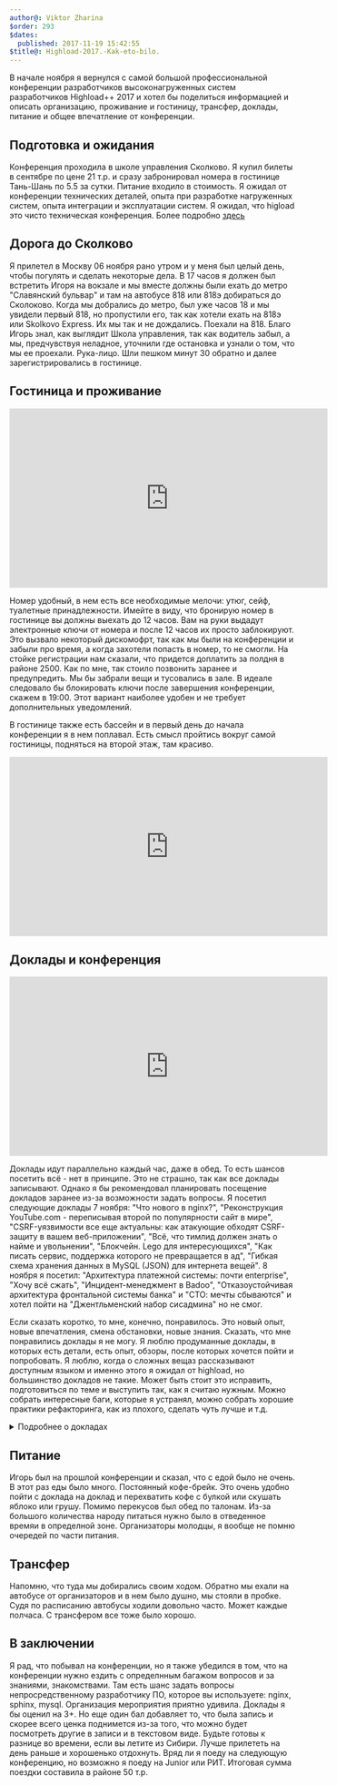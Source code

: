 ```yaml
---
author@: Viktor Zharina
$order: 293
$dates:
  published: 2017-11-19 15:42:55
$title@: Highload-2017.-Kak-eto-bilo.
---
```

В начале ноября я вернулся с самой большой профессиональной конференции разработчиков высоконагруженных систем разработчиков Highload++ 2017 и хотел бы поделиться информацией и описать организацию, проживание и гоcтиницу, трансфер, доклады, питание и общее впечатление от конференции.

## Подготовка и ожидания
Конференция проходила в школе управления Сколково.
Я купил билеты в сентябре по цене 21 т.р. и сразу забронировал номера в гостинице Тань-Шань по 5.5 за сутки. Питание входило в стоимость. Я ожидал от конференции технических деталей, опыта при разработке нагруженных систем, опыта интеграции и эксплуатации систем. Я ожидал, что higload это чисто техническая конференция. Более подробно <a href="http://www.highload.ru/2017/articles">здесь</a>

## Дорога до Сколково
Я прилетел в Москву 06 ноября рано утром и у меня был целый день, чтобы погулять и сделать некоторые дела. В 17 часов я должен был встретить Игоря на вокзале и мы вместе должны были ехать до метро "Славянский бульвар" и там на автобусе 818 или 818э добираться до Сколоково. 
Когда мы добрались до метро, был уже часов 18 и мы увидели первый 818, но пропустили его, так как хотели ехать на 818э или Skolkovo Express. Их мы так и не дождались. Поехали на 818.
Благо Игорь знал, как выглядит Школа управления, так как водитель забыл, а мы, предчувствуя неладное, уточнили где остановка и узнали о том, что мы ее проехали.
Рука-лицо.
Шли пешком минут 30 обратно и далее зарегистрировались в гостинице. 

## Гостиница и проживание
<p>
  <div class="videoWrapper">
    <iframe width="560" height="315" src="https://www.youtube.com/embed/c-wfKBznQxY?ecver=1" frameborder="0" gesture="media" allowfullscreen></iframe>
  </div>
</p>
Номер удобный, в нем есть все необходимые мелочи: утюг, сейф, туалетные принадлежности.
Имейте в виду, что бронирую номер в гостинице вы должны выехать до 12 часов. Вам на руки выдадут электронные ключи от номера и после 12 часов их просто заблокируют. Это вызвало некоторый дискомофрт, так как мы были на конференции и забыли про время, а когда захотели попасть в номер, то не смогли. На стойке регистрации нам сказали, что придется доплатить за полдня в районе 2500. Как по мне, так стоило позвонить заранее и предупредить. Мы бы забрали вещи и тусовались в зале. В идеале следовало бы блокировать ключи после завершения конференции, скажем в 19:00. Этот вариант наиболее удобен и не требует дополнительных уведомлений.

В гостинице также есть бассейн и в первый день до начала конференции я в нем поплавал. Есть смысл пройтись вокруг самой гостиницы, подняться на второй этаж, там красиво.

<p>
  <div class="videoWrapper">
    <iframe width="560" height="315" src="https://www.youtube.com/embed/-CcpEI62GkI?ecver=1" frameborder="0" gesture="media" allowfullscreen></iframe>
  </div>
</p>

## Доклады и конференция
<p>
  <div class="videoWrapper">
    <iframe width="560" height="315" src="https://www.youtube.com/embed/D7QherVa-q0?ecver=1" frameborder="0" gesture="media" allowfullscreen></iframe>
  </div>
</p>
Доклады идут параллельно каждый час, даже в обед. То есть шансов посетить всё - нет в принципе. Это не страшно, так как все доклады записывают. Однако я бы рекомендовал планировать посещение докладов заранее из-за возможности задать вопросы.
Я посетил следующие доклады 7 ноября: "Что нового в nginx?", "Реконструкция YouTube.com - переписывая второй по популярности сайт в мире", "CSRF-уязвимости все еще актуальны: как атакующие обходят CSRF-защиту в вашем веб-приложении", "Всё, что тимлид должен знать о найме и увольнении", "Блокчейн. Lego для интересующихся", "Как писать сервис, поддержка которого не превращается в ад", "Гибкая схема хранения данных в MySQL (JSON) для интернета вещей".
8 ноября я посетил:
"Архитектура платежной системы: почти enterprise", "Хочу всё сжать", "Инцидент-менеджмент в Badoo", "Отказоустойчивая архитектура фронтальной системы банка" и "СТО: мечты сбываются" и хотел пойти на "Джентльменский набор сисадмина" но не смог.

Если сказать коротко, то мне, конечно, понравилось. Это новый опыт, новые впечатления, смена обстановки, новые знания. Сказать, что мне понравились доклады я не могу. Я люблю продуманные доклады, в которых есть детали, есть опыт, обзоры, после которых хочется пойти и попробовать. Я люблю, когда о сложных вещаз рассказывают доступным языком и именно этого я ожидал от highload, но большинство докладов не такие. Может быть стоит это исправить, подготовиться по теме и выступить так, как я считаю нужным. Можно собрать интересные баги, которые я устранял, можно собрать хорошие практики рефакторинга, как из плохого, сделать чуть лучше и т.д. 

<details><summary>Подробнее о докладах</summary>
### Что нового в nginx?
Чтение changelog с выражением. Может показатсья бесполезным, но это не так. Очень часто не хватает популярного объяснения внесенных изменений. Я бы вообще взял за правило любой крупной компании делать такие презентации и не только на конференциях.

### Реконструкция YouTube.com
Разочарование конференции. Думал будет системный обзор технологий и выбор, а в итоге весь доклад можно сократить до одного предложения: мы с пацанами предложили руководству переписать ютубчик, оно согласилось и мы за год его переписали.

### CSRF-уязвимости все еще актуальны
Был на этом докладе частично, пришел на вторую половину уже почти под вопросы. Отметил для себя посмотреть доклад в записи.

### Всё, что тимлид должен знать о найме и увольнении
В общем то подборка очевидных вещей, на которых обычно не акцентируют внимание. С чем-то согласен, с чем-то нет. Согласен с тем, что нужно общаться, не согласен с тем, что нужно увольнять по причине того, что нужно обновить коллектив.

### Блокчейн. Lego для интересующихся
Сумбурный доклад. Полезное из всего доклада это то, что парень вроде шарит, алгоритмы на слайде. Пример с банком на первых слайдах не понятный и не понятно к чему он. Думал будет про компоненты блокчейна и как из них построить свой блокчейн.

### Как писать сервис, поддержка которого не превращается в ад
Очень общее название, а в сухом остатке "Как писать логи" + случаи из жизни о граблях. когда логи пишутся неправильно.

### Гибкая схема хранения данных в MySQL (JSON) для интернета вещей
В Mysql 8 теперь есть поле типа JSON. И можно делать SELECT и UPDATE по ключам json. Причем UPDATE может быть IN PLACE, а не переписыванием всего поля. Это полезная информация для нас, так как мы можем это использовать. Жаль только что Mysql 8 еще не stable.
Сам доклад скучноватый о том, как парень сделал измерялку на Photonе и что писал в базу JSON с данными, вместо отдельных полей.

### Архитектура платежной системы: почти enterprise
Интересный общеобразовательный доклад о том, как люди делают платежную систему. Стек технологий Java + Kafka + Vertica. 

### Хочу всё сжать
Аксенов как обычно жжет напалмом. Иногда матерится, часто шутит, в общем я хожу на его конференции отдохнуть с пользой дела. В своем докладе он показал, что чуть больше чем два байта переслать написать свое собственное сжатие данных.

### Инцидент-менеджмент в Badoo
В целом полезный доклад об опыте эксплуатации в крупной компании. Они фиксируют любой серьезный инцидент (критерий серьезности был не совсем понятен). Они уведомляют о плановых работах примерно за сутки. Инцидент - это не плановая работа. По любому инциденту пишется пост-мортем, в котором описывают ход работ и событий.

### Отказоустойчивая архитектура фронтальной системы банка
Не успел на начало, но вроде бы доклад интересный. Доклад был о том, как резервируют систему в Сбере. По сути они разбивают систему на блоки и дублируют их. Более подробно нужно посмотретьна видео. 

### СТО: мечты сбываются
Последний доклад, который я посетил. Опыт человека, который прошел от тестировщика до ИТ директора. Может показаться грустным и пессимистичным, но он скорее про жизнь.
</details> 

## Питание
Игорь был на прошлой конференции и сказал, что с едой было не очень. В этот раз еды было много. Постоянный кофе-брейк. Это очень удобно пойти с доклада на доклад и перехватить кофе с булкой или скушать яблоко или грушу. Помимо перекусов был обед по талонам. Из-за большого количества народу питаться нужно было в отведенное времяи в определной зоне. Организаторы молодцы, я вообще не помню очередей по части питания.

## Трансфер
Напомню, что туда мы добирались своим ходом. Обратно мы ехали на автобусе от организаторов и в нем было душно, мы стояли в пробке. Судя по расписанию автобусы ходили довольно часто. Может каждые полчаса. С трансфером все тоже было хорошо. 

## В заключении
Я рад, что побывал на конференции, но я также убедился в том, что на конференции нужно ездить с определнным багажом вопросов и за знаниями, знакомствами. Там есть шанс задать вопросы непросредственному разработчику ПО, которое вы используете: nginx, sphinx, mysql. Организация мероприятия приятно удивила. Доклады я бы оценил на 3+. Но еще один бал добавляет то, что была запись и скорее всего ценка поднимется из-за того, что можно будет посмотреть другие в записи и в текстовом виде.
Будьте готовы к разнице во времени, если вы летите из Сибири. Лучше прилететь на день раньше и хорошенько отдохнуть.
Вряд ли я поеду на следующую конференцию, но возможно я поеду на Junior или РИТ.
Итоговая сумма поездки составила в районе 50 т.р.
